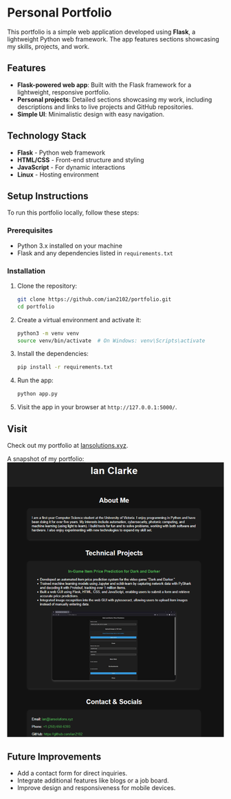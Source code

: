 # Personal Portfolio

This portfolio is a simple web application developed using **Flask**, a lightweight Python web framework. The app features sections showcasing my skills, projects, and work.

## Features

- **Flask-powered web app**: Built with the Flask framework for a lightweight, responsive portfolio.
- **Personal projects**: Detailed sections showcasing my work, including descriptions and links to live projects and GitHub repositories.
- **Simple UI**: Minimalistic design with easy navigation.

## Technology Stack

- **Flask** - Python web framework
- **HTML/CSS** - Front-end structure and styling
- **JavaScript** - For dynamic interactions
- **Linux** - Hosting environment

## Setup Instructions

To run this portfolio locally, follow these steps:

### Prerequisites

- Python 3.x installed on your machine
- Flask and any dependencies listed in `requirements.txt`

### Installation

1. Clone the repository:

    ```bash
    git clone https://github.com/ian2102/portfolio.git
    cd portfolio
    ```

2. Create a virtual environment and activate it:

    ```bash
    python3 -m venv venv
    source venv/bin/activate  # On Windows: venv\Scripts\activate
    ```

3. Install the dependencies:

    ```bash
    pip install -r requirements.txt
    ```

4. Run the app:

    ```bash
    python app.py
    ```

5. Visit the app in your browser at `http://127.0.0.1:5000/`.

## Visit
Check out my portfolio at [Iansolutions.xyz](http://iansolutions.xyz).

A snapshot of my portfolio:
![Portfolio](portfolio.png)

## Future Improvements

- Add a contact form for direct inquiries.
- Integrate additional features like blogs or a job board.
- Improve design and responsiveness for mobile devices.
